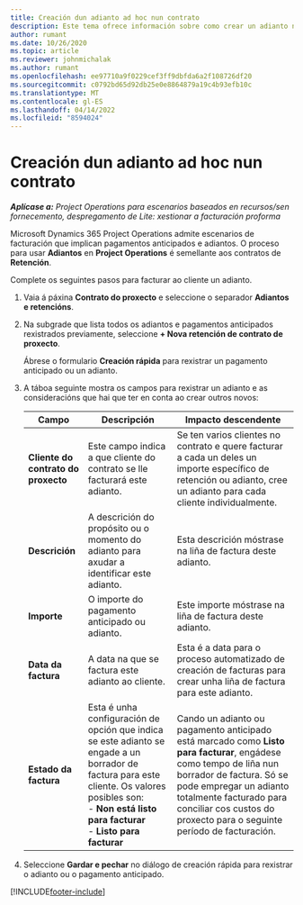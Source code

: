 ```yaml
---
title: Creación dun adianto ad hoc nun contrato
description: Este tema ofrece información sobre como crear un adianto nun contrato segundo sexa necesario.
author: rumant
ms.date: 10/26/2020
ms.topic: article
ms.reviewer: johnmichalak
ms.author: rumant
ms.openlocfilehash: ee97710a9f0229cef3ff9dbfda6a2f108726df20
ms.sourcegitcommit: c0792bd65d92db25e0e8864879a19c4b93efb10c
ms.translationtype: MT
ms.contentlocale: gl-ES
ms.lasthandoff: 04/14/2022
ms.locfileid: "8594024"
---
```

# <a name="creating-an-ad-hoc-advance-on-a-contract"></a>Creación dun adianto ad hoc nun contrato

_**Aplícase a:** Project Operations para escenarios baseados en recursos/sen fornecemento, despregamento de Lite: xestionar a facturación proforma_

Microsoft Dynamics 365 Project Operations admite escenarios de facturación que implican pagamentos anticipados e adiantos. O proceso para usar **Adiantos** en **Project Operations** é semellante aos contratos de **Retención**. 

Complete os seguintes pasos para facturar ao cliente un adianto.

1. Vaia á páxina **Contrato do proxecto** e seleccione o separador **Adiantos e retencións**.
2. Na subgrade que lista todos os adiantos e pagamentos anticipados rexistrados previamente, seleccione **+ Nova retención de contrato de proxecto**. 

    Ábrese o formulario **Creación rápida** para rexistrar un pagamento anticipado ou un adianto.
    
3. A táboa seguinte mostra os campos para rexistrar un adianto e as consideracións que hai que ter en conta ao crear outros novos:

    | Campo | Descripción | Impacto descendente |
    | --- | --- | --- |
    | **Cliente do contrato do proxecto** | Este campo indica a que cliente do contrato se lle facturará este adianto. | Se ten varios clientes no contrato e quere facturar a cada un deles un importe específico de retención ou adianto, cree un adianto para cada cliente individualmente. |
    | **Descrición** | A descrición do propósito ou o momento do adianto para axudar a identificar este adianto. | Esta descrición móstrase na liña de factura deste adianto. |
    | **Importe** | O importe do pagamento anticipado ou adianto. | Este importe móstrase na liña de factura deste adianto. |
    | **Data da factura** | A data na que se factura este adianto ao cliente. | Esta é a data para o proceso automatizado de creación de facturas para crear unha liña de factura para este adianto. |
    | **Estado da factura** | Esta é unha configuración de opción que indica se este adianto se engade a un borrador de factura para este cliente. Os valores posibles son:</br>- **Non está listo para facturar**</br>- **Listo para facturar** | Cando un adianto ou pagamento anticipado está marcado como **Listo para facturar**, engádese como tempo de liña nun borrador de factura. Só se pode empregar un adianto totalmente facturado para conciliar cos custos do proxecto para o seguinte período de facturación. |

4. Seleccione **Gardar e pechar** no diálogo de creación rápida para rexistrar o adianto ou o pagamento anticipado.


[!INCLUDE[footer-include](../../includes/footer-banner.md)]